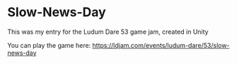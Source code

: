 # Slow-News-Day

This was my entry for the Ludum Dare 53 game jam, created in Unity

You can play the game here: https://ldjam.com/events/ludum-dare/53/slow-news-day

